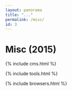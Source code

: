 ```yaml
---
layout: panorama
title: "..."
permalink: /misc/
id: 3
---
```



# Misc (2015)

{% include cms.html %}

{% include tools.html %}

{% include browsers.html %}
